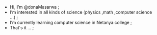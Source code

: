 - Hi, I’m @donaMasarwa ;
- I’m interested in all kinds of science (physics ,math ,computer science ...) ;
- I’m currently learning computer science in Netanya college ;
- That's it ... ;
